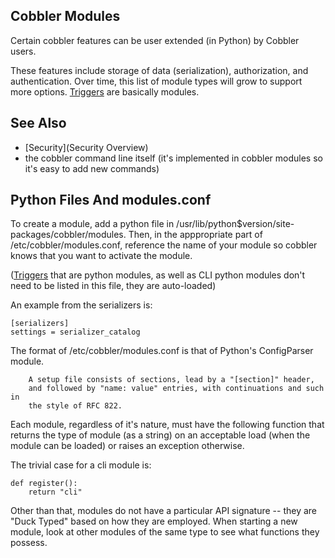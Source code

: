 ## Cobbler Modules

Certain cobbler features can be user extended (in Python) by
Cobbler users.

These features include storage of data (serialization),
authorization, and authentication. Over time, this list of module
types will grow to support more options.  [Triggers](Triggers) are
basically modules.

## See Also

-   [Security](Security Overview)
-   the cobbler command line itself (it's implemented in cobbler
    modules so it's easy to add new commands)

## Python Files And modules.conf

To create a module, add a python file in
/usr/lib/python$version/site-packages/cobbler/modules. Then, in the
apppropriate part of /etc/cobbler/modules.conf, reference the name
of your module so cobbler knows that you want to activate the
module.

([Triggers](Triggers) that are python
modules, as well as CLI python modules don't need to be listed in
this file, they are auto-loaded)

An example from the serializers is:

    [serializers]
    settings = serializer_catalog

The format of /etc/cobbler/modules.conf is that of Python's
ConfigParser module.

        A setup file consists of sections, lead by a "[section]" header,
        and followed by "name: value" entries, with continuations and such in
        the style of RFC 822.

Each module, regardless of it's nature, must have the following
function that returns the type of module (as a string) on an
acceptable load (when the module can be loaded) or raises an
exception otherwise.

The trivial case for a cli module is:

    def register():
        return "cli"

Other than that, modules do not have a particular API signature --
they are "Duck Typed" based on how they are employed. When starting
a new module, look at other modules of the same type to see what
functions they possess.

